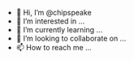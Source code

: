 - 👋 Hi, I’m @chipspeake
- 👀 I’m interested in ...
- 🌱 I’m currently learning ...
- 💞️ I’m looking to collaborate on ...
- 📫 How to reach me ...

<!---
chipspeake/chipspeake is a ✨ special ✨ repository because its `README.md` (this file) appears on your GitHub profile.
You can click the Preview link to take a look at your changes.
--->
